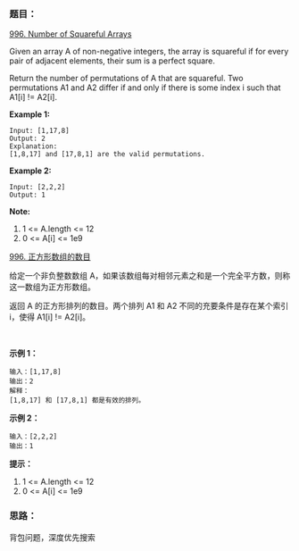 ### 题目：

[996. Number of Squareful Arrays](https://leetcode.com/problems/number-of-squareful-arrays/)

Given an array A of non-negative integers, the array is squareful if for every pair of adjacent elements, their sum is a perfect square.

Return the number of permutations of A that are squareful.  Two permutations A1 and A2 differ if and only if there is some index i such that A1[i] != A2[i].

 

**Example 1:**

```
Input: [1,17,8]
Output: 2
Explanation: 
[1,8,17] and [17,8,1] are the valid permutations.
```

**Example 2:**

```
Input: [2,2,2]
Output: 1
```


**Note:**

1. 1 <= A.length <= 12
2. 0 <= A[i] <= 1e9



[996. 正方形数组的数目](https://leetcode-cn.com/problems/number-of-squareful-arrays/)

给定一个非负整数数组 A，如果该数组每对相邻元素之和是一个完全平方数，则称这一数组为正方形数组。

返回 A 的正方形排列的数目。两个排列 A1 和 A2 不同的充要条件是存在某个索引 i，使得 A1[i] != A2[i]。

 

**示例 1：**


```
输入：[1,17,8]
输出：2
解释：
[1,8,17] 和 [17,8,1] 都是有效的排列。
```


**示例 2：**


```
输入：[2,2,2]
输出：1
```


**提示：**

1. 1 <= A.length <= 12
2. 0 <= A[i] <= 1e9



### 思路：

背包问题，深度优先搜索
